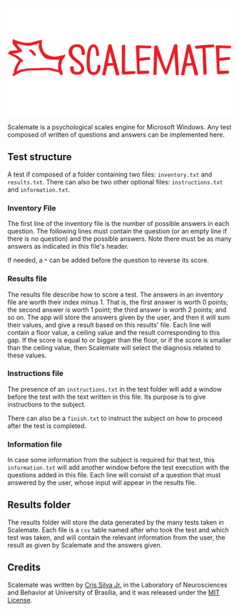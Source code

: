 [![Scalemate](Identity/Banner.png)](https://github.com/ishiikurisu/Scalemate/releases)

Scalemate is a psychological scales engine for Microsoft Windows. Any test composed of written of questions and answers can be implemented here.

Test structure
--------------

A test if composed of a folder containing two files: `inventory.txt` and `results.txt`. There can also be two other optional files: `instructions.txt` and `information.txt`.

### Inventory File ###

The first line of the inventory file is the number of possible answers in each question. The following lines must contain the question (or an empty line if there is no question) and the possible answers. Note there must be as many answers as indicated in this file's header.

If needed, a `*` can be added before the question to reverse its score.

### Results file ###

The results file describe how to score a test. The answers in an inventory file are worth their index minus 1. That is, the first answer is worth 0 points; the second answer is worth 1 point; the third answer is worth 2 points; and so on. The app will store the answers given by the user, and then it will sum their values, and give a result based on this results' file. Each line will contain a floor value, a ceiling value and the result corresponding to this gap. If the score is equal to or bigger than the floor, or if the score is smaller than the ceiling value, then Scalemate will select the diagnosis related to these values.

### Instructions file ###

The presence of an `instructions.txt` in the test folder will add a window before the test with the text written in this file. Its purpose is to give instructions to the subject.

There can also be a `finish.txt` to instruct the subject on how to proceed after the test is completed.

### Information file ###

In case some information from the subject is required for that test, this `information.txt` will add another window before the test execution with the questions added in this file. Each line will consist of a question that must answered by the user, whose input will appear in the results file.

Results folder
--------------

The results folder will store the data generated by the many tests taken in Scalemate. Each file is a `csv` table named after who took the test and which test was taken, and will contain the relevant information from the user, the result as given by Scalemate and the answers given.

Credits
-------

Scalemate was written by [Cris Silva Jr.](http://www.crisjr.eng.br) in the Laboratory of Neurosciences and Behavior at University of Brasília, and it was released under the [MIT License](https://opensource.org/licenses/MIT).
